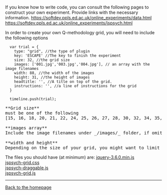 If you know how to write code, you can consult the following pages to construct your own experiment. 
Provide links with the necessary information. 
https://softdev.ppls.ed.ac.uk/online_experiments/data.html
https://softdev.ppls.ed.ac.uk/online_experiments/jspsych.html


In order to create your own Q-methodology grid, you will need to include the following options

```
  var trial = {
    type: "grid", //the type of plugin
    key: 'ESCAPE' //The key to finish the experiment
    size: 32, //the grid size 
    images: ['001.jpg','003.jpg','004.jpg'], // an array with the image filenames
    width: 88, //the width of the images
    height: 31, //the height of images
    headtitle: '', //A title on top of the grid.
    instructions: '', //a line of instructions for the grid
  }
  
  timeline.push(trial);
```

<pre>
**Grid size**
must be one of the following
[15, 16, 18, 20, 21, 22, 24, 25, 26, 27, 28, 30, 32, 34, 35, 36, 38, 40, 42, 44, 45, 46, 48, 50, 52, 54, 55, 56, 58, 60, 62, 64]

**images array**
Include the image filenames under _/images/_ folder, if omitted, the plugin expects to find files from 001 to 0xx for the size of the grid. 

**width and height**
Depending on the size of your grid, you might want to limit these for the grid to fit in the display
</pre>




  The files you should have (at minimum) are: 
   [jquery-3.6.0.min.js](../source/jquery-3.6.0.min.js)  
   [jspsych-grid.css](../source/jspsych-grid.css)  
   [jspsych-draggable.js](../source/jspsych-draggable.js)  
   [jspsych-grid.js](../source/jspsych-grid.js)  

  

---
[Back to the homepage](/Q-methodology/)
